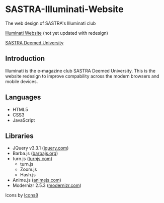 # SASTRA-Illuminati-Website
The web design of SASTRA's Illuminati club

[Illuminati Website](https://www.sastra.edu/illuminati) (not yet updated with redesign)

[SASTRA Deemed University](https://www.sastra.edu)

## Introduction

Illuminati is the e-magazine club SASTRA Deemed University. This is the website redesign to improve compability across the modern browsers and mobile devices.

## Languages

  * HTML5
  * CSS3
  * JavaScript
  
## Libraries

  * JQuery v3.3.1 ([jquery.com](jquery.com))
  * Barba.js ([barbajs.org](barbajs.org))
  * turn.js ([turnjs.com](turnjs.com))
    * turn.js
    * Zoom.js
    * Hash.js
  * Anime.js ([animejs.com](animejs.com))
  * Modernizr 2.5.3 ([modernizr.com](modernizr.com))

Icons by [Icons8](https://icons8.com)
